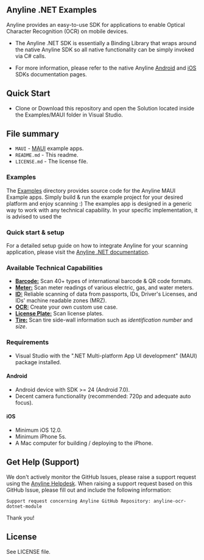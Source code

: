 ## Anyline .NET Examples ##

Anyline provides an easy-to-use SDK for applications to enable Optical Character Recognition (OCR) on mobile devices.

* The Anyline .NET SDK is essentially a Binding Library that wraps around the native Anyline SDK so all native functionality can be simply invoked via C# calls. 

* For more information, please refer to the
native Anyline [Android](https://documentation.anyline.com/toc/platforms/android/index.html) and [iOS](https://documentation.anyline.com/toc/platforms/ios/index.html) SDKs documentation pages.

<!-- Anyline [.NET](https://documentation.anyline.com/toc/platforms/dotnet) SDK, as well as the --> 

## Quick Start ##

* Clone or Download this repository and open the Solution located inside the Examples/MAUI folder in Visual Studio.

## File summary ##

* `MAUI` - [MAUI](MAUI) example apps.
* `README.md` - This readme.
* `LICENSE.md` - The license file.

### Examples ###

The [Examples](Examples) directory provides source code for the Anyline MAUI Example apps. Simply build & run the example project for your desired platform and enjoy scanning :)
The examples app is designed in a generic way to work with any technical capability. In your specific implementation, it is advised to used the 

### Quick start & setup ###

For a detailed setup guide on how to integrate Anyline for your scanning application, please visit the [Anyline .NET documentation](https://documentation.anyline.io/toc/platforms/dotnet/index.html).


### Available Technical Capabilities ###
- [**Barcode:**](https://documentation.anyline.com/toc/products/barcode/index.html)  Scan 40+ types of international barcode & QR code formats.
- [**Meter:**](https://documentation.anyline.com/toc/products/meter/index.html) Scan meter readings of various electric, gas, and water meters.
- [**ID:**](https://documentation.anyline.com/toc/products/id/index.html) Reliable scanning of data from passports, IDs, Driver's Licenses, and  IDs' machine readable zones (MRZ).
- [**OCR:**](https://documentation.anyline.com/toc/products/anyline_ocr/index.html) Create your own custom use case.
- [**License Plate:**](https://documentation.anyline.com/toc/products/license_plate/index.html) Scan license plates.
- [**Tire:**](https://documentation.anyline.com/toc/products/tire/index.html) Scan tire side-wall information such as *identification number* and *size*.

### Requirements ###

- Visual Studio with the ".NET Multi-platform App UI development" (MAUI) package installed.


#### Android ####

- Android device with SDK >= 24 (Android 7.0).
- Decent camera functionality (recommended: 720p and adequate auto focus).


#### iOS ####

- Minimum iOS 12.0.
- Minimum iPhone 5s.
- A Mac computer for building / deploying to the iPhone.


## Get Help (Support) ##

We don't actively monitor the GitHub Issues, please raise a support request using the [Anyline Helpdesk](https://anyline.atlassian.net/servicedesk/customer/portal/2/group/6).
When raising a support request based on this GitHub Issue, please fill out and include the following information:

```
Support request concerning Anyline GitHub Repository: anyline-ocr-dotnet-module
```

Thank you!


## License ##

See LICENSE file.